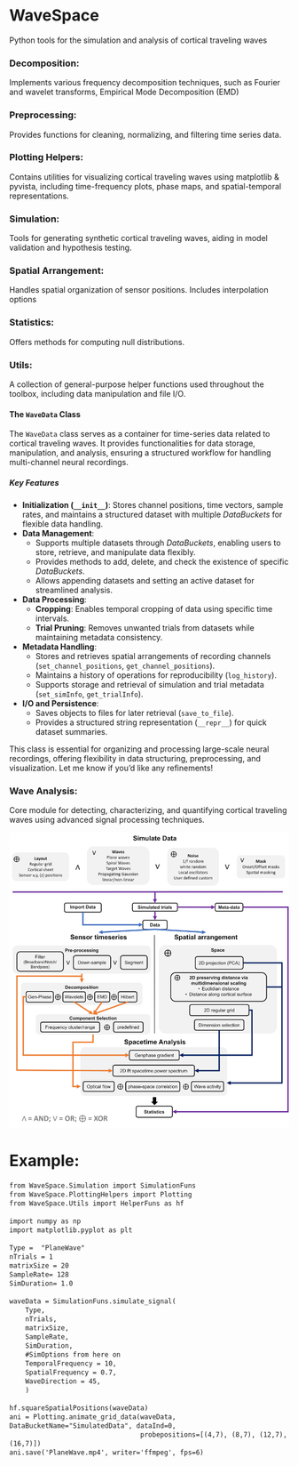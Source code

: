 # WaveSpace
Python tools for the simulation and analysis of cortical traveling waves

### Decomposition: 
Implements various frequency decomposition techniques, such as Fourier and wavelet transforms, Empirical Mode Decomposition (EMD)

### Preprocessing:
Provides functions for cleaning, normalizing, and filtering time series data.

### Plotting Helpers: 
Contains utilities for visualizing cortical traveling waves using matplotlib & pyvista, including time-frequency plots, phase maps, and spatial-temporal representations.

### Simulation: 
Tools for generating synthetic cortical traveling waves, aiding in model validation and hypothesis testing.

### Spatial Arrangement:
Handles spatial organization of sensor positions. Includes interpolation options

### Statistics:
Offers methods for computing null distributions.

### Utils:
A collection of general-purpose helper functions used throughout the toolbox, including data manipulation and file I/O.
#### The `WaveData` Class

The `WaveData` class serves as a container for time-series data related to cortical traveling waves. It provides functionalities for data storage, manipulation, and analysis, ensuring a structured workflow for handling multi-channel neural recordings. 

##### **Key Features**
- **Initialization (`__init__`)**: Stores channel positions, time vectors, sample rates, and maintains a structured dataset with multiple *DataBuckets* for flexible data handling.
- **Data Management**:
  - Supports multiple datasets through *DataBuckets*, enabling users to store, retrieve, and manipulate data flexibly.
  - Provides methods to add, delete, and check the existence of specific *DataBuckets*.
  - Allows appending datasets and setting an active dataset for streamlined analysis.
- **Data Processing**:
  - **Cropping**: Enables temporal cropping of data using specific time intervals.
  - **Trial Pruning**: Removes unwanted trials from datasets while maintaining metadata consistency.
- **Metadata Handling**:
  - Stores and retrieves spatial arrangements of recording channels (`set_channel_positions`, `get_channel_positions`).
  - Maintains a history of operations for reproducibility (`log_history`).
  - Supports storage and retrieval of simulation and trial metadata (`set_simInfo`, `get_trialInfo`).
- **I/O and Persistence**:
  - Saves objects to files for later retrieval (`save_to_file`).
  - Provides a structured string representation (`__repr__`) for quick dataset summaries.

This class is essential for organizing and processing large-scale neural recordings, offering flexibility in data structuring, preprocessing, and visualization. Let me know if you’d like any refinements!

### Wave Analysis: 
Core module for detecting, characterizing, and quantifying cortical traveling waves using advanced signal processing techniques.

![overview](JOSS/WaveSpace_overview_smaller.png)

# Example:
```
from WaveSpace.Simulation import SimulationFuns
from WaveSpace.PlottingHelpers import Plotting
from WaveSpace.Utils import HelperFuns as hf

import numpy as np
import matplotlib.pyplot as plt

Type =  "PlaneWave" 
nTrials = 1
matrixSize = 20
SampleRate= 128
SimDuration= 1.0

waveData = SimulationFuns.simulate_signal(
    Type, 
    nTrials, 
    matrixSize, 
    SampleRate, 
    SimDuration, 
    #SimOptions from here on
    TemporalFrequency = 10,
    SpatialFrequency = 0.7,
    WaveDirection = 45,
    )

hf.squareSpatialPositions(waveData)
ani = Plotting.animate_grid_data(waveData, DataBucketName="SimulatedData", dataInd=0, 
                                 probepositions=[(4,7), (8,7), (12,7), (16,7)])
ani.save('PlaneWave.mp4', writer='ffmpeg', fps=6)
```

